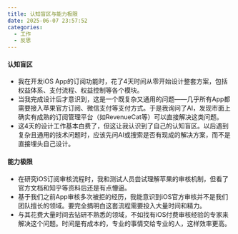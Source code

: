 ```yaml
---
title: 认知盲区与能力极限
date: 2025-06-07 23:57:52
categories:
  - 工作
  - 反思
---
```

#### 认知盲区
- 我在开发iOS App的订阅功能时，花了4天时间从零开始设计整套方案，包括权益体系、支付流程、权益控制等各个模块。
- 当我完成设计后才意识到，这是一个既复杂又通用的问题——几乎所有App都需要接入苹果官方订阅、微信支付等支付方式。于是我询问了AI，发现市面上确实有成熟的订阅管理平台（如RevenueCat等）可以直接解决这类问题。
- 这4天的设计工作基本白费了，但这让我认识到了自己的认知盲区。以后遇到复杂且通用的技术问题时，应该先问AI或搜索是否有现成的解决方案，而不是直接埋头自己设计。

#### 能力极限
- 在研究iOS订阅审核流程时，我和测试人员尝试理解苹果的审核机制，但看了官方文档和知乎等资料后还是有点懵逼。
- 基于我们之前App审核多次被拒的经历，我能意识到iOS官方审核并不是我们团队擅长的领域。要完全搞明白这套流程需要投入大量时间和精力。
- 与其花费大量时间去钻研不熟悉的领域，不如找有iOS付费审核经验的专家来解决这个问题。时间是有成本的，专业的事情交给专业的人，这样效率更高。
